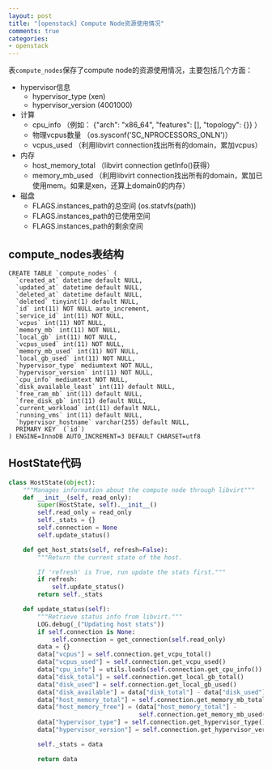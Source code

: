 ```yaml
---
layout: post
title: "[openstack] Compute Node资源使用情况"
comments: true
categories:
- openstack
---
```


表`compute_nodes`保存了compute node的资源使用情况，主要包括几个方面：

- hypervisor信息
	- hypervisor_type (xen)
	- hypervisor_version (4001000)
- 计算
	- cpu_info （例如： {"arch": "x86\_64", "features": [], "topology": {}} ）
	- 物理vcpus数量 （os.sysconf('SC_NPROCESSORS_ONLN')）
	- vcpus_used （利用libvirt connection找出所有的domain，累加vcpus）
- 内存
	- host_memory_total （libvirt connection getInfo()获得）
	- memory_mb_used  （利用libvirt connection找出所有的domain，累加已使用mem。如果是xen，还算上domain0的内存）
- 磁盘
	- FLAGS.instances_path的总空间  (os.statvfs(path))
	- FLAGS.instances_path的已使用空间
	- FLAGS.instances_path的剩余空间

compute_nodes表结构
-------------------

```
CREATE TABLE `compute_nodes` (
  `created_at` datetime default NULL,
  `updated_at` datetime default NULL,
  `deleted_at` datetime default NULL,
  `deleted` tinyint(1) default NULL,
  `id` int(11) NOT NULL auto_increment,
  `service_id` int(11) NOT NULL,
  `vcpus` int(11) NOT NULL,
  `memory_mb` int(11) NOT NULL,
  `local_gb` int(11) NOT NULL,
  `vcpus_used` int(11) NOT NULL,
  `memory_mb_used` int(11) NOT NULL,
  `local_gb_used` int(11) NOT NULL,
  `hypervisor_type` mediumtext NOT NULL,
  `hypervisor_version` int(11) NOT NULL,
  `cpu_info` mediumtext NOT NULL,
  `disk_available_least` int(11) default NULL,
  `free_ram_mb` int(11) default NULL,
  `free_disk_gb` int(11) default NULL,
  `current_workload` int(11) default NULL,
  `running_vms` int(11) default NULL,
  `hypervisor_hostname` varchar(255) default NULL,
  PRIMARY KEY  (`id`)
) ENGINE=InnoDB AUTO_INCREMENT=3 DEFAULT CHARSET=utf8
```

HostState代码
------------

```python
class HostState(object):
    """Manages information about the compute node through libvirt"""
    def __init__(self, read_only):
        super(HostState, self).__init__()
        self.read_only = read_only
        self._stats = {}
        self.connection = None
        self.update_status()

    def get_host_stats(self, refresh=False):
        """Return the current state of the host.

        If 'refresh' is True, run update the stats first."""
        if refresh:
            self.update_status()
        return self._stats

    def update_status(self):
        """Retrieve status info from libvirt."""
        LOG.debug(_("Updating host stats"))
        if self.connection is None:
            self.connection = get_connection(self.read_only)
        data = {}
        data["vcpus"] = self.connection.get_vcpu_total()
        data["vcpus_used"] = self.connection.get_vcpu_used()
        data["cpu_info"] = utils.loads(self.connection.get_cpu_info())
        data["disk_total"] = self.connection.get_local_gb_total()
        data["disk_used"] = self.connection.get_local_gb_used()
        data["disk_available"] = data["disk_total"] - data["disk_used"]
        data["host_memory_total"] = self.connection.get_memory_mb_total()
        data["host_memory_free"] = (data["host_memory_total"] -
                                    self.connection.get_memory_mb_used())
        data["hypervisor_type"] = self.connection.get_hypervisor_type()
        data["hypervisor_version"] = self.connection.get_hypervisor_version()

        self._stats = data

        return data
```
